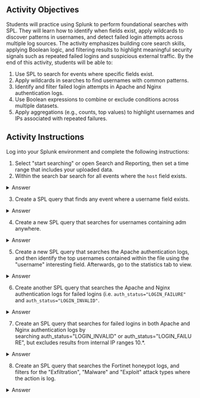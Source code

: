 ## Activity Objectives

Students will practice using Splunk to perform foundational searches with SPL. They will learn how to identify when fields exist, apply wildcards to discover patterns in usernames, and detect failed login attempts across multiple log sources. The activity emphasizes building core search skills, applying Boolean logic, and filtering results to highlight meaningful security signals such as repeated failed logins and suspicious external traffic.
By the end of this activity, students will be able to:
1. Use SPL to search for events where specific fields exist.
2. Apply wildcards in searches to find usernames with common patterns.
3. Identify and filter failed login attempts in Apache and Nginx authentication logs.
4. Use Boolean expressions to combine or exclude conditions across multiple datasets.
5. Apply aggregations (e.g., counts, top values) to highlight usernames and IPs associated with repeated failures.



## Activity Instructions
Log into your Splunk environment and complete the following instructions:
1. Select "start searching" or open Search and Reporting, then  set a time range that includes your uploaded data.
2. Within the search bar search for all events where the `host` field exists.
<details closed> <summary>Answer</summary>
<code>host=*</code>
</details>

3. Create a SPL query that finds any event where a username field exists.
<details closed> <summary>Answer</summary>
<code>username=*</code>
</details>

4. Create a new SPL query that searches for usernames containing adm anywhere.
<details closed> <summary>Answer</summary>
<code>username=*adm*</code>
</details>

5. Create a new SPL query that searches the Apache authentication logs, and then identify the top usernames contained within the file using the "username" interesting field. Afterwards, go to the statistics tab to view.
<details closed> <summary>Answer</summary>
<img width="882" height="1074" alt="splunk_top_usernames_interesting_field" src="https://github.com/user-attachments/assets/76f5e4df-b6ee-421d-98f4-fb699d12d63f" />
<code>source="apache_authentication_logs_aug2025.csv"| top limit=20 username</code>
</details>

6. Create another SPL query that searches the Apache and Nginx authentication logs for failed logins (i.e. `auth_status="LOGIN_FAILURE"` and `auth_status="LOGIN_INVALID"`.
<details closed> <summary>Answer</summary>
<code>(source="apache_authentication_logs_aug2025.csv" OR source="nginx_authentication_logs_aug2025.csv") AND (auth_status="LOGIN_FAILURE"  OR auth_status="LOGIN_INVALID")</code>
</details>

7. Create an SPL query that searches for failed logins in both Apache and Nginx authentication logs by searching auth_status="LOGIN_INVALID" or auth_status="LOGIN_FAILURE", but excludes results from internal IP ranges 10.*.
<details closed> <summary>Answer</summary>
<code>source="apache_authentication_logs_aug2025.csv" OR source="nginx_authentication_logs_aug2025.csv" | search (auth_status="LOGIN_INVALID" OR auth_status="LOGIN_FAILURE") NOT src_ip="10.*"</code>
</details>

8. Create an SPL query that searches the Fortinet honeypot logs, and filters for the "Exfiltration", "Malware" and "Exploit" attack types where the action is log.
<details closed> <summary>Answer</summary>
<code>source="fortinet_honeypot_logs_aug2025.csv" | search (attack_type="Exfiltration" OR attack_type="Exploit" OR attack_type="Malware") | where action="log" </code>
</details>


